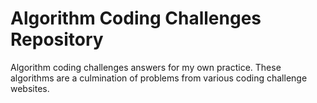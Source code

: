 # Algorithm Coding Challenges Repository

Algorithm coding challenges answers for my own practice. These algorithms are a culmination of problems from various coding challenge websites.
